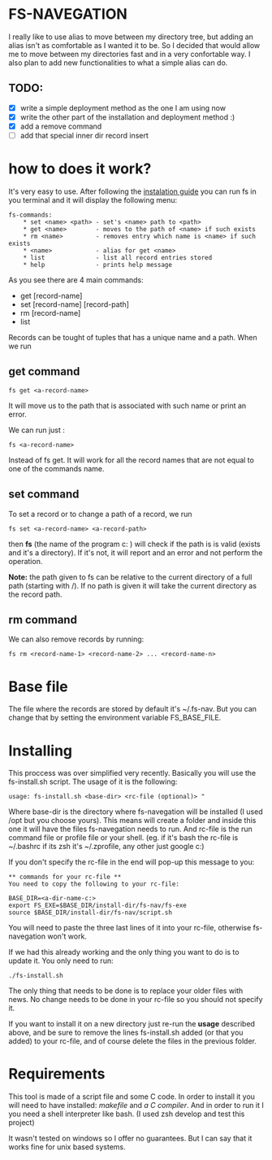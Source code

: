 # FS-NAVEGATION
 I really like to use alias to move between my directory tree, but adding an alias isn't as comfortable as I wanted it to be. So I decided that would allow me to move between my directories fast and in a very confortable way. I also plan to add new functionalities to what a simple alias can do. 

## TODO:

- [X] write a simple deployment method as the one I am using now
- [X] write the other part of the installation and deployment method :)
- [X] add a remove command
- [ ] add that special inner dir record insert

# how to does it work?

It's very easy to use. After following the [instalation guide](#installing) you can run fs in you terminal and it will display the following menu:

```
fs-commands: 
    * set <name> <path> - set's <name> path to <path>
    * get <name>        - moves to the path of <name> if such exists
    * rm <name>         - removes entry which name is <name> if such exists
    * <name>            - alias for get <name>
    * list              - list all record entries stored
    * help              - prints help message
```

As you see there are 4 main commands:
- get \[record-name]
- set \[record-name] \[record-path]
- rm \[record-name]
- list 

Records can be tought of tuples that has a unique name and a path. When we run 

## get command
```
fs get <a-record-name>
``` 
It will move us to the path that is associated with such name or print an error.

We can run just :
```
fs <a-record-name>
```
Instead of fs get. It will work for all the record names that are not equal to one of the commands name.

## set command
To set a record or to change a path of a record, we run 
```
fs set <a-record-name> <a-record-path>
```
then **fs** (the name of the program c: ) will check if the path is is valid (exists and it's a directory). If it's not, it will report and an error and not perform the operation.

**Note:** the path given to fs can be relative to the current directory of a full path (starting with /). If no path is given it will take the current directory as the record path.

## rm command
We can also remove records by running:
```
fs rm <record-name-1> <record-name-2> ... <record-name-n>
```

# Base file
The file where the records are stored by default it's ~/.fs-nav. But you can change that by setting the environment variable FS_BASE_FILE.

# Installing

This proccess was over simplified very recently.
Basically you will use the fs-install.sh script. The usage of it is the following:
```
usage: fs-install.sh <base-dir> <rc-file (optional)> "
```
Where base-dir is the directory where fs-navegation will be installed (I used /opt but you choose yours). This means will create a folder and inside this one it will have the files fs-navegation needs to run. And rc-file is the run command file or profile file or your shell. (eg. if it's bash the rc-file is ~/.bashrc if its zsh it's ~/.zprofile, any other just google c:)

If you don't specify the rc-file in the end will pop-up this message to you:
```
** commands for your rc-file **
You need to copy the following to your rc-file:

BASE_DIR=<a-dir-name-c:>
export FS_EXE=$BASE_DIR/install-dir/fs-nav/fs-exe
source $BASE_DIR/install-dir/fs-nav/script.sh
```

You will need to paste the three last lines of it into your rc-file, otherwise fs-navegation won't work.

If we had this already working and the only thing you want to do is to update it. You only need to run:
```
./fs-install.sh
```
The only thing that needs to be done is to replace your older files with news. No change needs to be done in your rc-file so you should not specify it.

If you want to install it on a new directory just re-run the **usage** described above, and be sure to remove the lines fs-install.sh added (or that you added) to your rc-file, and of course delete the files in the previous folder.

# Requirements

This tool is made of a script file and some C code. In order to install it you will need to have installed: *makefile* and *a C compiler*. And in order to run it I you need a shell interpreter like bash. (I used zsh develop and test this project)

It wasn't tested on windows so I offer no guarantees. But I can say that it works fine for unix based systems.
